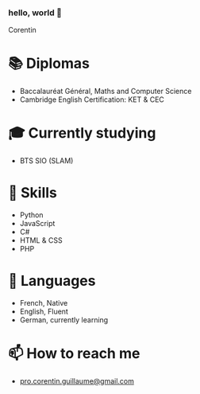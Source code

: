 ### hello, world 👋

Corentin

# 📚 Diplomas 

- Baccalauréat Général, Maths and Computer Science
- Cambridge English Certification: KET & CEC

# 🎓 Currently studying 

- BTS SIO (SLAM)

# 🚀 Skills 

- Python
- JavaScript
- C#
- HTML & CSS
- PHP


# 💬 Languages

- French, Native
- English, Fluent
- German, currently learning

# 📫 How to reach me

- pro.corentin.guillaume@gmail.com


<!--
**corentinglm/corentinglm** is a ✨ _special_ ✨ repository because its `README.md` (this file) appears on your GitHub profile.

Here are some ideas to get you started:

- 🔭 I’m currently working on ...
- 🌱 I’m currently learning ...
- 👯 I’m looking to collaborate on ...
- 🤔 I’m looking for help with ...
- 💬 Ask me about ...
- 📫 How to reach me: ...
- 😄 Pronouns: ...
- ⚡ Fun fact: ...
-->
